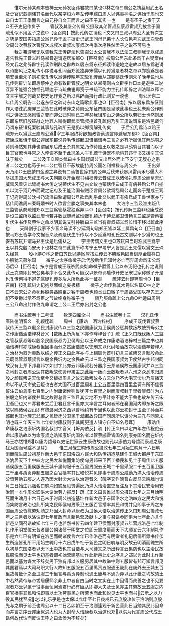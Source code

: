 <!-- { "loadSidebar": true } -->
　　惟尔元孙某疏本告神云元孙发臣讳君故曰某也○林之竒曰周公之祷葢用武王名及史官记载则讳其名而代以某字桓六年左传申繻曰周人以讳事神名之讳始于周也又曰自太王王季而言之曰元孙自文王而言之曰丕子其实一也
　　是有丕子之责于天○丕子史记作负子
　　管叔及其羣弟传周公摄政其弟管叔及蔡叔霍叔乃放言于国疏孔似不用孟子之说○【臣召南】按此孔传之误也下文又曰三叔以周公大圣有次立之势是安国实指周公爲兄异于孟子据史记武王同母兄弟十人长伯邑考次武王次管叔次周公次蔡叔次曹叔次成叔次霍叔次康叔次冉季次序秩然孟子之说不可易也
　　我之弗辟我无以告我先王传辟法也告召公太公言我不以法法三叔则我无以成周道告我先王音义辟马郑音避谓避居东都○【臣召南】按周公居东此条爲千古疑案由经文我之弗辟辟字孔读作刑辟之辟故以居东爲东征郑读作避地之避故以居东爲避谤以诗豳风证之毛传小序说与孔同而郑笺独异宋儒以孔传爲是者林之竒以郑笺爲是者项安世至朱子则初取孔传以爲诗传晚年又駮孔传而从郑笺蔡氏传则朱子晚年说也从孔传则辟训法即后蔡仲之命有致辟管叔之明文从郑笺则古文辟字作□本是避字二说互异不能强合独怪孔颖达于诗疏曲鬯郑笺于书疏不能力主孔传即辟之训法祗以释诂文三字解之何哉又按史记作我之所以弗辟而摄行政此则又一说也
　　周公居东二年传周公既告二公遂东征之疏诗东山之篇歌此事也○【臣召南】按以居东爲东征则作大诰诛武庚罪三监皆在此时破斧之诗周公东征四国是皇歌此事也王犹未察公作鸱鸮之诗及王感风雷之变而迎公归时则已三年矣我徂东山之诗公所以劳归士也然则居东即东居旧殷征战之地罪人斯得即武庚管叔授首孔疏何乃引王肃说谓东是洛邑哉何乃谓东征镇抚案验其事哉孔疏所云是仍以郑笺解孔传矣
　　于后公乃爲诗以贻王疏郑元以爲武王崩周公爲宰三年服终将欲摄政管蔡流言即避居东都○【臣召南】按康成笺诗于周公避居东都说异毛传邶鄘卫谱豳谱再三言之必有所据但其解鸱鸮之诗则确然知其非也谓居东后成王杀其属党乃作诗贻王以救之是以鸱鸮目其君而以子目其官僚也寻常之人悖谬不至于此况圣人乎孔疏于诗既不能紏其违于书又援引其说昧于裁矣
　　二公及王○顾炎武曰主少国疑周公又出居外而上下安宁无腹心之患者二公之力也荀子曰二公仁智且不蔽故能持周公而名利福禄与周公齐
　　王出郊天乃雨○王应麟曰金縢之异说有二焉鲁世家曰周公卒后秋未获暴风雷雨禾尽偃大木尽拔周国大恐成王与大夫朝服以开金縢书梅福传云昔成王以诸侯礼葬周公而皇天动威雷风着灾此皆尚书大传之说葢伏生不见古文故也蒙恬传曰成王有病甚殆公旦自揃爪以沈于河乃书而藏之记府及王能治国有贼臣言周公欲爲乱周公走而奔于楚成王观于记府得周公沈书乃流涕曰孰谓周公旦欲爲乱乎此又以武王有疾爲成王鲁世家亦与恬传同谯周曰秦既燔书时人欲言金縢之事失其本末也
　　大诰序三监及淮夷叛传三监管蔡商疏惟郑以三监爲管蔡霍独爲异耳○【臣召南】按孔传解三监非也康成说是设三监所以监武庚也若并数武庚尚监谁哉孔颖达于诗邶鄘卫谱畅言三监是管蔡霍引伏生书传及蔡仲之命以明其说又引孙毓曰三监当有霍叔郑义爲长惜不移以疏此序也
　　天降割于我家不少音义马读不少延爲句疏郑王皆以延上属爲句○【臣召南】按马郑王皆学今文据音义及疏是伏生所传以不少延爲句孔氏古文则以不少爲句也王安石苏轼并谓马郑王读是后儒从之
　　宁王传谓文王也○苏轼曰当时称武王爲宁王以其克殷而安天下也林之竒曰此篇所称考宁王宁考宁人皆是武王先儒以爲文王殊失经意
　　殷小腆○林之竒曰苏氏以腆爲厚按左传云不腆敝邑固当训厚金履祥曰小腆犹云蕞尔国
　　微子之命序命微子启代殷后传启知纣必亡而奔周命爲宋公爲汤后○【臣召南】按序是言成王既杀武庚始命微子爵爲上公以奉汤祀也孔传之说则武王克商即封宋公矣与序不合又此传可疑汉以景帝讳启作开史记宋世家称微子开是也孔传何得不避先儒疑孔传多后人所爲此亦一证矣
　　疏非去纣即奔周也○【臣召南】按孔疏紏史记抱器面缚之妄极精
　　微子之命传称其木爵以名篇○林之竒曰不云宋公之命犹称殷爵葢殷臣之客于周者也顾炎武曰微子于周葢受国以存先王之祀不受爵以示不爲臣之节故终身称微子也
　　愼乃服命疏上公九命○叶适曰周制三公八命出封作伯九命谓之上公二王后亦出封之公也

　　尚书注疏卷十二考证
　　钦定四库全书
　　尚书注疏卷十三
　　汉孔氏传　唐陆徳明音义　孔颖逹疏
　　周书　【康诰　酒诰梓材】
　　序成王既伐管叔蔡叔传灭三监以殷余民封康叔传以三监之民国康叔为卫侯周公惩其数叛故使贤母弟主之作康诰酒诰梓材音义【数叛上所角反下亦作畔梓音子】疏【正义曰既伐叛人三监之管叔蔡叔等以殷余民国康叔为卫侯周公以王命戒之作康诰酒诰梓材三篇之书也其酒诰梓材亦戒康叔但因事而分之然康诰戒以徳刑又以化纣嗜酒故次以酒诰卒若梓人之治材为器为善政以结之传正义曰此序亦与上相顾为首引初言三监叛又言黜殷命此云既伐管叔蔡叔言以殷余民圻内之余民故云以三监之民国康叔为卫侯然古字邦封同故汉有上邦下邦县邦字如封字此亦云邦康叔若分器序云邦诸侯故云国康叔并以三监之地封之者周公惩其数叛故使贤母弟主之此始一叛而云数叛者以六州之众悉求归周殷之顽民叛逆天命至今又叛据周言之故云数叛故多方云尔乃不大宅天命尔乃屑播天命以不从天命故云叛也古者大国不过百里周礼上公五百里侯四百里孟轲有所不信费誓注云伯禽率七百里之内附庸诸侯则鲁犹非七百里之封而康叔封千里者康叔时为方伯殷之圻内诸侯并属之故得总言三监且其实地不方平计亦不能大于鲁也故左传云宋卫吾匹也又曰寡君未尝后卫君且言千里亦大率言之耳何者邢在襄国河内即东圻之限故以赐诸侯西山即有黎潞河济之西以曹地约有千里也以此郑云初封于卫至子孙而并邶鄘也其地理志邶鄘之民皆迁分卫民于邶鄘故异国而同风所以诗分为三孔与同否未明也既三年灭三监七年始封康叔则于其间更遣人镇守自不知名号耳】
　　康诰传命康叔之诰康圻内国名叔封字音义【圻其依反】疏【传正义曰以定四年左传祝佗云命以康诰故以为命康叔之诰知康圻内国名者以管蔡郕霍皆国名则康亦国名而在圻内马王亦然惟郑以康为諡号以史记世家云生康伯故也则孔以康伯为号諡而康叔之康犹为国而号諡不见耳】
　　惟三月哉生魄传周公摄政七年三月始生魄月十六日明消而魄生周公初基作新大邑于东国洛四方民大和防传初造基建作王城大都邑于东国洛汭居天下土中四方之民大和悦而集防侯甸男邦采卫百工播民和见士于周传此五服诸侯服五百里侯服去王城千里甸服千五百里男服去王城二千里采服二千五百里卫服三千里与禹贡异制五服之百官播率其民和悦并见即事于周周公咸勤乃洪大诰治传周公皆劳勉五服之人遂乃因大封命大诰以治道音义【魄字又作魄普白反马云魄朏也谓月三日始生兆朏名曰魄汭如鋭反见贤遍反乃洪大诰治直吏反注及下其治民安治用安治同一本作周公廼洪大诰治劳力报反】疏【正义曰言惟以周公摄政七年之三月始明死而生魄月十六日己未于时周公初造基址作新大邑于东国洛水之汭四方之民大和悦而集防言政治也此所集之民即侯甸男采卫五服百官播率其民和悦并见即事于周之东国而周公皆慰劳劝勉之乃因大封命以康叔为卫侯大诰以治道传正义曰知周公摄政七年之三月者以洛诰即七年反政而言新邑营及献卜之事与召诰参同俱为七年此亦言作新邑又同召诰故知七年三月也若然书传云四年建卫侯而封康叔五年营成洛邑七年制礼作乐明堂位云昔者周公朝诸侯于明堂之位即云颁度量而天下大顺又云六年制礼作乐是六年已有明堂在洛邑而朝诸侯言六年已作洛邑而有明堂者礼记后儒所録书传伏生所造皆孔所不用始生魄月十六日戊午社于新邑之明日魄与明反故云明消而魄生所以初基东国洛者以天下土中故也其召诰与大司徒文之所出释言云集防也以主治民故民服悦而见太平也初基者谓初始营建基址作此新邑此史总序言之郑以为此时未作新邑而以基为谋大不辞矣男下独有邦以五服男居其中故举中则五服皆有邦可知言邦见其国君焉以大司马职大行人故知五服服五百里禹贡五服通王畿此在畿外去王城五百里故每畿计之至卫服三千里言与禹贡异制也通王畿与不通为异以此计畿之均故须土中若然黄帝与帝喾居偃师余非土中者自由当时之宜实在土中因得而羙善之也不见要服者郑云以逺于役事而恒阙焉君行必有臣从即卿大夫及士见亦主其劳故云五服之内百官播率其民和悦即事以土功劳事民之所苦也而此和悦见太平也而书云示之以力役其民犹至况之以礼乐乎是也太保以戊申至七日庚戌已云庶殷攻位于洛汭则庶殷先与之期于前至也周公以十二日乙卯朝至于洛则逹观于新邑营此日当勉其民此因命而并言之序云邦康叔洪大也为大封命大诰康叔以治道也郑以洪为代言周公代成王诰何故代诰而反诰王呼之曰孟侯为不辞矣】
